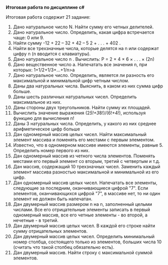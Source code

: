 **Итоговая работа по дисциплине c#**

Итоговая работа содержит 21 задание: 

  1. Дано натуральное число N. Найти сумму его четных делителей.
  2. Дано натуральное число. Определить, какая цифра встречается чаще: 0 или 9.
  3. Найти сумму -12 + 22 – 32 + 42 – 5 2 + . . . + 402 .
  4. Найти все трехзначные числа, которые делятся на n или содержат цифру n (n вводится с клавиатуры).
  5. Дано натуральное число n . Вычислить: P = 2 × 4 × 6 × . . . × (2n)
  6. Дано вещественное число a. Напечатать все значения n, при которых: 1+1/2+1/3+...+1/n>a 
  7. Дано натуральное число. Определить, является ли разность его максимальной и минимальной цифр четным числом.
  8. Даны два натуральных числа. Выяснить, в каком из них сумма цифр больше.
  9. Даны шесть различных натуральных чисел. Определить максимальное из них.
  10. Даны стороны двух треугольников. Найти сумму их площадей.
  11. Вычислить значение выражения (2*5!+3*8!)/(6!+4!), используя функцию для вычисления n!
  12. Даны 3 натуральных числа. Определить, у какого из них среднее арифметическое цифр больше
  13. Дан одномерный массив целых чисел. Найти максимальный элемент массива и поменять его местами с первым элементом.
  14. Известно, что в одномерном массиве имеются элементы, равные 5. Определить номер первого из них.
  15. Дан одномерный массив из четного числа элементов. Поменять местами его первый элемент со вторым, третий с четвертым и т.д.
  16. Дан массив, содержащий 10 трехзначных чисел. Заменить каждый элемент массива разностью максимальной и минимальной из его цифр.
  17. Дан одномерный массив целых чисел. Напечатать все элементы, следующие за последним, оканчивающиеся цифрой "7". Если элементов, оканчивающихся цифрой "7", в массиве нет, то ни один элемент не должен быть напечатан.
  18. Дан двумерный массив размером n на n, заполненный целыми числами. Все его отрицательные элементы записать в первый одномерный массив, все его четные элементы - во второй, а нечетные - в третий.
  19. Дан двумерный массив целых чисел. В каждой его строке найти сумму отрицательных элементов.
  20. Дан двумерный массив целых чисел. Определить минимальный номер столбца, состоящего только из элементов, больших числа 10 (считать что такой столбец обязательно есть).
  21. Дан двумерный массив. Найти строку с максимальной суммой элементов.
